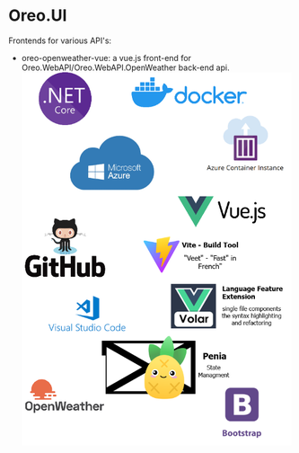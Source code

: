 # Oreo.UI

Frontends for various API's:

- oreo-openweather-vue: a vue.js front-end for Oreo.WebAPI/Oreo.WebAPI.OpenWeather back-end api.
![alt text](https://github.com/pliebscher/Oreo.UI/blob/master/Stack.png?raw=true)
